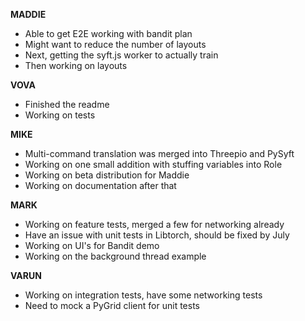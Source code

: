 **MADDIE**

- Able to get E2E working with bandit plan
- Might want to reduce the number of layouts
- Next, getting the syft.js worker to actually train
- Then working on layouts

**VOVA**

- Finished the readme
- Working on tests

**MIKE**

- Multi-command translation was merged into Threepio and PySyft
- Working on one small addition with stuffing variables into Role
- Working on beta distribution for Maddie
- Working on documentation after that

**MARK**

- Working on feature tests, merged a few for networking already
- Have an issue with unit tests in Libtorch, should be fixed by July
- Working on UI's for Bandit demo
- Working on the background thread example

**VARUN**

- Working on integration tests, have some networking tests
- Need to mock a PyGrid client for unit tests
